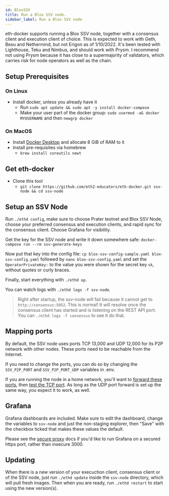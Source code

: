 ```yaml
---
id: BloxSSV
title: Run a Blox SSV node.
sidebar_label: Run a Blox SSV node
---
```


eth-docker supports running a Blox SSV node, together with a consensus client and execution client of choice. This is expected to work with Geth, Besu and Nethermind, but not Erigon as of 1/10/2022. It's been tested with Lighthouse, Teku and Nimbus, and should work with Prysm. I recommend not using Prysm because it has close to a supermajority of validators, which carries risk for node operators as well as the chain.

## Setup Prerequisites
### On Linux
- Install docker, unless you already have it
  - Run `sudo apt update && sudo apt -y install docker-compose`
  - Make your user part of the docker group: `sudo usermod -aG docker MYUSERNAME` and then `newgrp docker`

### On MacOS
- Install [Docker Desktop](https://www.docker.com/products/docker-desktop) and allocate 8 GiB of RAM to it
- Install pre-requisites via homebrew
  - `brew install coreutils newt`

## Get eth-docker
- Clone this tool
  - `git clone https://github.com/eth2-educators/eth-docker.git ssv-node && cd ssv-node`

## Setup an SSV Node

Run `./ethd config`, make sure to choose Prater testnet and Blox SSV Node, choose your preferred consensus and execution clients, and rapid sync for the consensus client. Choose Grafana for visibility.

Get the key for the SSV node and write it down somewhere safe: `docker-compose run --rm ssv-generate-keys`

Now put that key into the config file: `cp blox-ssv-config-sample.yaml blox-ssv-config.yaml` followed by `nano blox-ssv-config.yaml` and set the `OperatorPrivateKey:` to the value you were shown for the secret key `sk`, without quotes or curly braces.

Finally, start everything with `./ethd up`.

You can watch logs with `./ethd logs -f ssv-node`.

>Right after startup, the ssv-node will fail because it cannot get to `http://consensus:5052`. This is normal! It will resolve once the consensus client has started and is listening on the REST API port. You can `./ethd logs -f consensus` to see it do that.

## Mapping ports

By default, the SSV node uses ports TCP 13,000 and UDP 12,000 for its P2P network with other nodes. These ports need to be reachable from the Internet.

If you need to change the ports, you can do so by changing the `SSV_P2P_PORT` and `SSV_P2P_PORT_UDP` variables in .env.

If you are running the node in a home network, you'll want to [forward these ports](https://portforward.com/router.htm), then [test the TCP port](https://www.yougetsignal.com/tools/open-ports/). As long as the UDP port forward is set up the same way, you expect it to work, as well.

## Grafana

Grafana dashboards are included. Make sure to edit the dashboard, change the variables to `ssv-node` and just the non-staging explorer, then "Save" with the checkbox ticked that makes these values the default.

Please see the [secure proxy](../Usage/ReverseProxy.md) docs if you'd like to run Grafana on a secured https port, rather than insecure 3000.

## Updating

When there is a new version of your execuction client, consensus client or of the SSV node, just run `./ethd update` inside the `ssv-node` directory, which will pull fresh images. Then when you are ready, run `./ethd restart` to start using the new version(s).
